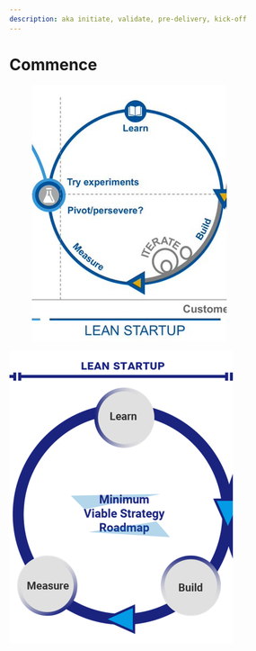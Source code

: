 ```yaml
---
description: aka initiate, validate, pre-delivery, kick-off
---
```


# Commence

<figure><img src="../../.gitbook/assets/image (7).png" alt=""><figcaption></figcaption></figure>

![](<../../.gitbook/assets/image (5).png>)
